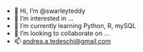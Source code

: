 - 👋 Hi, I’m @swarleyteddy
- 👀 I’m interested in ...
- 🌱 I’m currently learning Python, R, mySQL
- 💞️ I’m looking to collaborate on ...
- 📫 andrea.a.tedeschi@gmail.com

<!---
swarleyteddy/swarleyteddy is a ✨ special ✨ repository because its `README.md` (this file) appears on your GitHub profile.
You can click the Preview link to take a look at your changes.
--->
